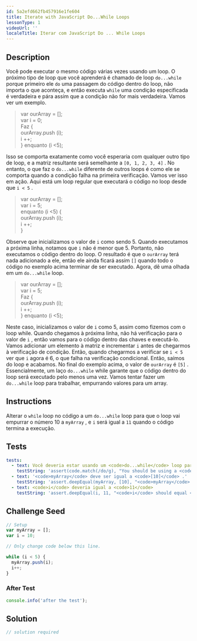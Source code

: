 ```yaml
---
id: 5a2efd662fb457916e1fe604
title: Iterate with JavaScript Do...While Loops
lessonType: 1
videoUrl: ''
localeTitle: Iterar com JavaScript Do ... While Loops
---
```


## Description
<section id="description"> Você pode executar o mesmo código várias vezes usando um loop. O próximo tipo de loop que você aprenderá é chamado de loop <code>do...while</code> porque primeiro ele <code>do</code> uma passagem do código dentro do loop, não importa o que aconteça, e então executa <code>while</code> uma condição especificada é verdadeira e pára assim que a condição não for mais verdadeira. Vamos ver um exemplo. <blockquote> var ourArray = []; <br> var i = 0; <br> Faz { <br> ourArray.push (i); <br> i ++; <br> } enquanto (i &lt;5); </blockquote> Isso se comporta exatamente como você esperaria com qualquer outro tipo de loop, e a matriz resultante será semelhante a <code>[0, 1, 2, 3, 4]</code> . No entanto, o que faz o <code>do...while</code> diferente de outros loops é como ele se comporta quando a condição falha na primeira verificação. Vamos ver isso em ação. Aqui está um loop regular que executará o código no loop desde que <code>i &lt; 5</code> . <blockquote> var ourArray = []; <br> var i = 5; <br> enquanto (i &lt;5) { <br> ourArray.push (i); <br> i ++; <br> } </blockquote> Observe que inicializamos o valor de <code>i</code> como sendo 5. Quando executamos a próxima linha, notamos que <code>i</code> não é menor que 5. Portanto, não executamos o código dentro do loop. O resultado é que o <code>ourArray</code> terá nada adicionado a ele, então ele ainda ficará assim <code>[]</code> quando todo o código no exemplo acima terminar de ser executado. Agora, dê uma olhada em um <code>do...while</code> loop. <blockquote> var ourArray = []; <br> var i = 5; <br> Faz { <br> ourArray.push (i); <br> i ++; <br> } enquanto (i &lt;5); </blockquote> Neste caso, inicializamos o valor de <code>i</code> como 5, assim como fizemos com o loop while. Quando chegamos à próxima linha, não há verificação para o valor de <code>i</code> , então vamos para o código dentro das chaves e executá-lo. Vamos adicionar um elemento à matriz e incrementar <code>i</code> antes de chegarmos à verificação de condição. Então, quando chegarmos a verificar se <code>i &lt; 5</code> ver que <code>i</code> agora é 6, o que falha na verificação condicional. Então, saímos do loop e acabamos. No final do exemplo acima, o valor de <code>ourArray</code> é <code>[5]</code> . Essencialmente, um laço <code>do...while</code> while garante que o código dentro do loop será executado pelo menos uma vez. Vamos tentar fazer um <code>do...while</code> loop para trabalhar, empurrando valores para um array. </section>

## Instructions
<section id="instructions"> Alterar o <code>while</code> loop no código a um <code>do...while</code> loop para que o loop vai empurrar o número 10 a <code>myArray</code> , e <code>i</code> será igual a <code>11</code> quando o código termina a execução. </section>

## Tests
<section id='tests'>

```yml
tests:
  - text: Você deveria estar usando um <code>do...while</code> loop para isso.
    testString: 'assert(code.match(/do/g), "You should be using a <code>do...while</code> loop for this.");'
  - text: '<code>myArray</code> deve ser igual a <code>[10]</code> .'
    testString: 'assert.deepEqual(myArray, [10], "<code>myArray</code> should equal <code>[10]</code>.");'
  - text: <code>i</code> deveria igual a <code>11</code>
    testString: 'assert.deepEqual(i, 11, "<code>i</code> should equal <code>11</code>");'

```

</section>

## Challenge Seed
<section id='challengeSeed'>

<div id='js-seed'>

```js
// Setup
var myArray = [];
var i = 10;

// Only change code below this line.

while (i < 5) {
  myArray.push(i);
  i++;
}

```

</div>


### After Test
<div id='js-teardown'>

```js
console.info('after the test');
```

</div>

</section>

## Solution
<section id='solution'>

```js
// solution required
```
</section>

